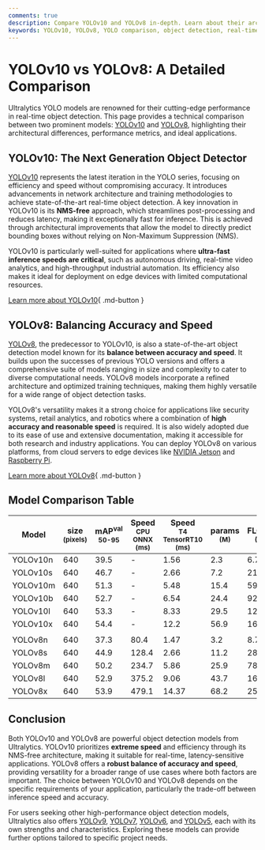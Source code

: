 ```yaml
---
comments: true
description: Compare YOLOv10 and YOLOv8 in-depth. Learn about their architectures, performance, and use cases to choose the best model for your needs.
keywords: YOLOv10, YOLOv8, YOLO comparison, object detection, real-time AI, model performance, YOLO architecture, machine learning
---
```


# YOLOv10 vs YOLOv8: A Detailed Comparison

Ultralytics YOLO models are renowned for their cutting-edge performance in real-time object detection. This page provides a technical comparison between two prominent models: [YOLOv10](https://docs.ultralytics.com/models/yolov10/) and [YOLOv8](https://docs.ultralytics.com/models/yolov8/), highlighting their architectural differences, performance metrics, and ideal applications.

<script async src="https://cdn.jsdelivr.net/npm/chart.js@latest/dist/chart.min.js"></script>
<script defer src="../../javascript/benchmark.js"></script>

<canvas id="modelComparisonChart" width="1024" height="400" active-models='["YOLOv10", "YOLOv8"]'></canvas>

## YOLOv10: The Next Generation Object Detector

[YOLOv10](https://docs.ultralytics.com/models/yolov10/) represents the latest iteration in the YOLO series, focusing on efficiency and speed without compromising accuracy. It introduces advancements in network architecture and training methodologies to achieve state-of-the-art real-time object detection. A key innovation in YOLOv10 is its **NMS-free** approach, which streamlines post-processing and reduces latency, making it exceptionally fast for inference. This is achieved through architectural improvements that allow the model to directly predict bounding boxes without relying on Non-Maximum Suppression (NMS).

YOLOv10 is particularly well-suited for applications where **ultra-fast inference speeds are critical**, such as autonomous driving, real-time video analytics, and high-throughput industrial automation. Its efficiency also makes it ideal for deployment on edge devices with limited computational resources.

[Learn more about YOLOv10](https://docs.ultralytics.com/models/yolov10/){ .md-button }

## YOLOv8: Balancing Accuracy and Speed

[YOLOv8](https://docs.ultralytics.com/models/yolov8/), the predecessor to YOLOv10, is also a state-of-the-art object detection model known for its **balance between accuracy and speed**. It builds upon the successes of previous YOLO versions and offers a comprehensive suite of models ranging in size and complexity to cater to diverse computational needs. YOLOv8 models incorporate a refined architecture and optimized training techniques, making them highly versatile for a wide range of object detection tasks.

YOLOv8's versatility makes it a strong choice for applications like security systems, retail analytics, and robotics where a combination of **high accuracy and reasonable speed** is required. It is also widely adopted due to its ease of use and extensive documentation, making it accessible for both research and industry applications. You can deploy YOLOv8 on various platforms, from cloud servers to edge devices like [NVIDIA Jetson](https://docs.ultralytics.com/guides/nvidia-jetson/) and [Raspberry Pi](https://docs.ultralytics.com/guides/raspberry-pi/).

[Learn more about YOLOv8](https://docs.ultralytics.com/models/yolov8/){ .md-button }

## Model Comparison Table

| Model    | size<br><sup>(pixels) | mAP<sup>val<br>50-95 | Speed<br><sup>CPU ONNX<br>(ms) | Speed<br><sup>T4 TensorRT10<br>(ms) | params<br><sup>(M) | FLOPs<br><sup>(B) |
| -------- | --------------------- | -------------------- | ------------------------------ | ----------------------------------- | ------------------ | ----------------- |
| YOLOv10n | 640                   | 39.5                 | -                              | 1.56                                | 2.3                | 6.7               |
| YOLOv10s | 640                   | 46.7                 | -                              | 2.66                                | 7.2                | 21.6              |
| YOLOv10m | 640                   | 51.3                 | -                              | 5.48                                | 15.4               | 59.1              |
| YOLOv10b | 640                   | 52.7                 | -                              | 6.54                                | 24.4               | 92.0              |
| YOLOv10l | 640                   | 53.3                 | -                              | 8.33                                | 29.5               | 120.3             |
| YOLOv10x | 640                   | 54.4                 | -                              | 12.2                                | 56.9               | 160.4             |
|          |                       |                      |                                |                                     |                    |                   |
| YOLOv8n  | 640                   | 37.3                 | 80.4                           | 1.47                                | 3.2                | 8.7               |
| YOLOv8s  | 640                   | 44.9                 | 128.4                          | 2.66                                | 11.2               | 28.6              |
| YOLOv8m  | 640                   | 50.2                 | 234.7                          | 5.86                                | 25.9               | 78.9              |
| YOLOv8l  | 640                   | 52.9                 | 375.2                          | 9.06                                | 43.7               | 165.2             |
| YOLOv8x  | 640                   | 53.9                 | 479.1                          | 14.37                               | 68.2               | 257.8             |

## Conclusion

Both YOLOv10 and YOLOv8 are powerful object detection models from Ultralytics. YOLOv10 prioritizes **extreme speed** and efficiency through its NMS-free architecture, making it suitable for real-time, latency-sensitive applications. YOLOv8 offers a **robust balance of accuracy and speed**, providing versatility for a broader range of use cases where both factors are important. The choice between YOLOv10 and YOLOv8 depends on the specific requirements of your application, particularly the trade-off between inference speed and accuracy.

For users seeking other high-performance object detection models, Ultralytics also offers [YOLOv9](https://docs.ultralytics.com/models/yolov9/), [YOLOv7](https://docs.ultralytics.com/models/yolov7/), [YOLOv6](https://docs.ultralytics.com/models/yolov6/), and [YOLOv5](https://docs.ultralytics.com/models/yolov5/), each with its own strengths and characteristics. Exploring these models can provide further options tailored to specific project needs.
